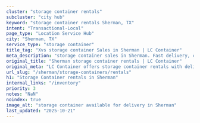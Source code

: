 ```yaml
---
cluster: "storage container rentals"
subcluster: "city hub"
keyword: "storage container rentals Sherman, TX"
intent: "Transactional-Local"
page_type: "Location Service Hub"
city: "Sherman, TX"
service_type: "storage container"
title_tag: "Xvs storage container Sales in Sherman | LC Container"
meta_description: "storage container sales in Sherman. Fast delivery, competitive pricing. Serving storage containers area. Quote ID: 5IK. Call (214) 524-4168 for your free quote today."
original_title: "Sherman storage container rentals | LC Container"
original_meta: "LC Container offers storage container rentals with delivery in Sherman, TX. Local. Fast quotes. Since 2003."
url_slug: "/sherman/storage-containers/rentals"
h1: "Storage Container rentals in Sherman"
internal_links: "/inventory"
priority: 3
notes: "NaN"
noindex: true
image_alt: "storage container available for delivery in Sherman"
last_updated: "2025-10-21"
---
```


<!-- TODO: Add unique city/inventory copy, images, and internal links here. -->
